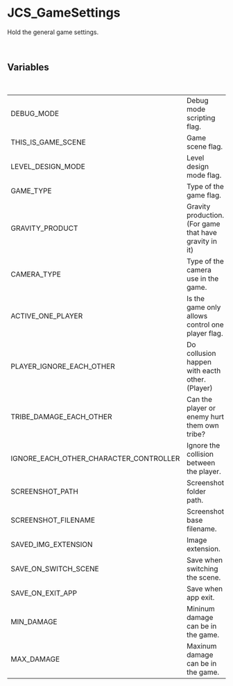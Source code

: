 <!--
   - $File: JCS_GameSettings.html $
   - $Date: 2018-10-01 02:52:30 $
   - $Revision: $
   - $Creator: Jen-Chieh Shen $
   - $Notice: See LICENSE.txt for modification and distribution information
   -                   Copyright © 2018 by Shen, Jen-Chieh $
-->


<div id="content-header">
  <h1>JCS_GameSettings</h1>
</div>

<p>
  Hold the general game settings.
</p>


<br/>
<h2>Variables</h2>
<br/>

<table>
  <tr>
    <td>DEBUG_MODE</td>
    <td>Debug mode scripting flag.</td>
  </tr>
  <tr>
    <td>THIS_IS_GAME_SCENE</td>
    <td>Game scene flag.</td>
  </tr>
  <tr>
    <td>LEVEL_DESIGN_MODE</td>
    <td>Level design mode flag.</td>
  </tr>
  <tr>
    <td>GAME_TYPE</td>
    <td>Type of the game flag.</td>
  </tr>
  <tr>
    <td>GRAVITY_PRODUCT</td>
    <td>Gravity production. (For game that have gravity in it)</td>
  </tr>
  <tr>
    <td>CAMERA_TYPE</td>
    <td>Type of the camera use in the game.</td>
  </tr>
  <tr>
    <td>ACTIVE_ONE_PLAYER</td>
    <td>Is the game only allows control one player flag.</td>
  </tr>
  <tr>
    <td>PLAYER_IGNORE_EACH_OTHER</td>
    <td>Do collusion happen with eacth other. (Player)</td>
  </tr>
  <tr>
    <td>TRIBE_DAMAGE_EACH_OTHER</td>
    <td>Can the player or enemy hurt them own tribe?</td>
  </tr>
  <tr>
    <td>IGNORE_EACH_OTHER_CHARACTER_CONTROLLER</td>
    <td>Ignore the collision between the player.</td>
  </tr>
  <tr>
    <td>SCREENSHOT_PATH</td>
    <td>Screenshot folder path.</td>
  </tr>
  <tr>
    <td>SCREENSHOT_FILENAME</td>
    <td>Screenshot base filename.</td>
  </tr>
  <tr>
    <td>SAVED_IMG_EXTENSION</td>
    <td>Image extension.</td>
  </tr>
  <tr>
    <td>SAVE_ON_SWITCH_SCENE</td>
    <td>Save when switching the scene.</td>
  </tr>
  <tr>
    <td>SAVE_ON_EXIT_APP</td>
    <td>Save when app exit.</td>
  </tr>
  <tr>
    <td>MIN_DAMAGE</td>
    <td>Mininum damage can be in the game.</td>
  </tr>
  <tr>
    <td>MAX_DAMAGE</td>
    <td>Maxinum damage can be in the game.</td>
  </tr>
</table>
